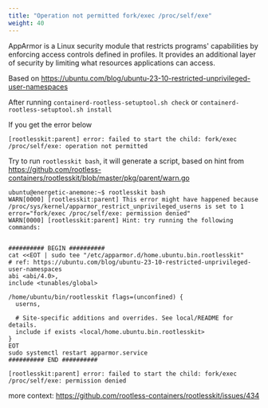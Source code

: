 ```yaml
---
title: "Operation not permitted fork/exec /proc/self/exe"
weight: 40
---
```


AppArmor is a Linux security module that restricts programs' capabilities by enforcing access controls defined in profiles. 
It provides an additional layer of security by limiting what resources applications can access.

Based on <https://ubuntu.com/blog/ubuntu-23-10-restricted-unprivileged-user-namespaces>

After running `containerd-rootless-setuptool.sh check` or `containerd-rootless-setuptool.sh install`

If you get the error below

```
[rootlesskit:parent] error: failed to start the child: fork/exec /proc/self/exe: operation not permitted
```

Try to run `rootlesskit bash`, it will generate a script, based on hint from
<https://github.com/rootless-containers/rootlesskit/blob/master/pkg/parent/warn.go>

```
ubuntu@energetic-anemone:~$ rootlesskit bash
WARN[0000] [rootlesskit:parent] This error might have happened because /proc/sys/kernel/apparmor_restrict_unprivileged_userns is set to 1  error="fork/exec /proc/self/exe: permission denied"
WARN[0000] [rootlesskit:parent] Hint: try running the following commands:


########## BEGIN ##########
cat <<EOT | sudo tee "/etc/apparmor.d/home.ubuntu.bin.rootlesskit"
# ref: https://ubuntu.com/blog/ubuntu-23-10-restricted-unprivileged-user-namespaces
abi <abi/4.0>,
include <tunables/global>

/home/ubuntu/bin/rootlesskit flags=(unconfined) {
  userns,

  # Site-specific additions and overrides. See local/README for details.
  include if exists <local/home.ubuntu.bin.rootlesskit>
}
EOT
sudo systemctl restart apparmor.service
########## END ##########

[rootlesskit:parent] error: failed to start the child: fork/exec /proc/self/exe: permission denied

```

more context: <https://github.com/rootless-containers/rootlesskit/issues/434>
